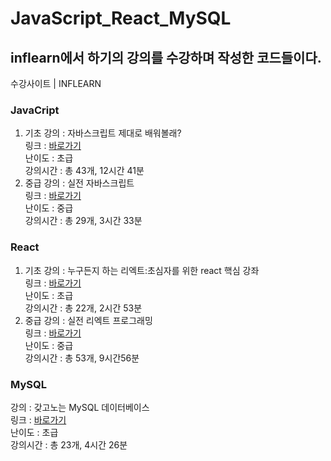 ﻿# JavaScript_React_MySQL


## inflearn에서 하기의 강의를 수강하며 작성한 코드들이다.

수강사이트 | INFLEARN <br/>

### JavaCript

1. 기초
강의 : 자바스크립트 제대로 배워볼래?<br/>
링크 : [바로가기](https://www.inflearn.com/course/%EC%9E%90%EB%B0%94%EC%8A%A4%ED%81%AC%EB%A6%BD%ED%8A%B8-%EC%A0%9C%EB%8C%80%EB%A1%9C-%EB%B0%B0%EC%9B%8C%EB%B3%B4%EA%B8%B0)<br/>
난이도 : 초급<br/>
강의시간 : 총 43개, 12시간 41분<br/>
2. 중급
강의 : 실전 자바스크립트<br/>
링크 : [바로가기](https://www.inflearn.com/course/%EC%8B%A4%EC%A0%84-%EC%9E%90%EB%B0%94%EC%8A%A4%ED%81%AC%EB%A6%BD%ED%8A%B8)<br/>
난이도 : 중급<br/>
강의시간 : 총 29개, 3시간 33분<br/>

### React
1. 기초
강의 : 누구든지 하는 리엑트:초심자를 위한 react 핵심 강좌<br/>
링크 : [바로가기](https://www.inflearn.com/course/react-velopert)<br/>
난이도 : 초급<br/>
강의시간 : 총 22개, 2시간 53분<br/>
2. 중급
강의 : 실전 리엑트 프로그래밍<br/>
링크 : [바로가기](https://www.inflearn.com/course/%EC%8B%A4%EC%A0%84-%EB%A6%AC%EC%95%A1%ED%8A%B8-%ED%94%84%EB%A1%9C%EA%B7%B8%EB%9E%98%EB%B0%8D)<br/>
난이도 : 중급<br/>
강의시간 : 총 53개, 9시간56분<br/>

### MySQL
강의 : 갖고노는 MySQL 데이터베이스<br/>
링크 : [바로가기](https://www.inflearn.com/course/%EC%96%84%EC%BD%94-%EB%A7%88%EC%9D%B4%EC%97%90%EC%8A%A4%ED%81%90%EC%97%98)<br/>
난이도 : 초급 <br/>
강의시간 : 총 23개, 4시간 26분<br/>




